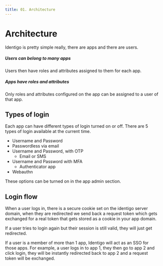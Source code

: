 ```yaml
---
title: 01. Architecture
---
```

# Architecture

Identigo is pretty simple really, there are apps and there are users.

##### Users can belong to many apps
Users then have roles and attributes assigned to them for each app.

##### Apps have roles and attributes
Only roles and attributes configured on the app can be assigned to a user of that app.

## Types of login

Each app can have different types of login turned on or off.
There are 5 types of login available at the current time.

* Username and Password
* Passwordless via email
* Username and Password, with OTP
    * Email or SMS
* Username and Password with MFA
    * Authenticator app
* Webauthn

These options can be turned on in the app admin section.

## Login flow

When a user logs in, there is a secure cookie set on the identigo server domain, when they are redirected we send back a request token which gets exchanged for a real token that gets stored as a cookie in your app domain.

If a user tries to login again but their session is still valid, they will just get redirected.

If a user is a member of more than 1 app, Identigo will act as an SSO for those apps. For example, a user logs in to app 1, they then go to app 2 and click login, they will be instantly redirected back to app 2 and a request token will be exchanged.